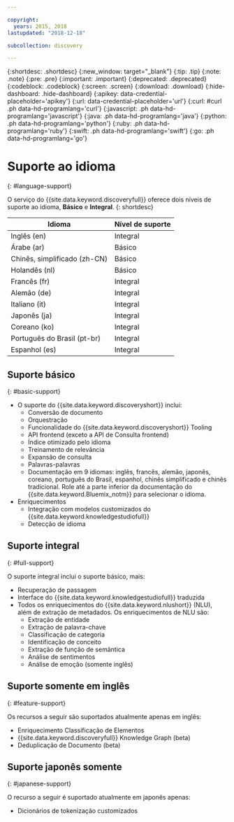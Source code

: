```yaml
---

copyright:
  years: 2015, 2018
lastupdated: "2018-12-18"

subcollection: discovery

---
```


{:shortdesc: .shortdesc}
{:new_window: target="_blank"}
{:tip: .tip}
{:note: .note}
{:pre: .pre}
{:important: .important}
{:deprecated: .deprecated}
{:codeblock: .codeblock}
{:screen: .screen}
{:download: .download}
{:hide-dashboard: .hide-dashboard}
{:apikey: data-credential-placeholder='apikey'} 
{:url: data-credential-placeholder='url'}
{:curl: #curl .ph data-hd-programlang='curl'}
{:javascript: .ph data-hd-programlang='javascript'}
{:java: .ph data-hd-programlang='java'}
{:python: .ph data-hd-programlang='python'}
{:ruby: .ph data-hd-programlang='ruby'}
{:swift: .ph data-hd-programlang='swift'}
{:go: .ph data-hd-programlang='go'}

# Suporte ao idioma
{: #language-support}

O serviço do {{site.data.keyword.discoveryfull}} oferece dois níveis de suporte ao idioma,
**Básico** e **Integral**.
{: shortdesc}

| Idioma                         |  Nível de suporte         |
|---------------------------------|------------------------|
| Inglês (en)                    |  Integral         |
| Árabe (ar)                     |  Básico         |
| Chinês, simplificado (zh-CN)     |  Básico         |
| Holandês (nl)                     |  Básico         |
| Francês (fr)                     |  Integral         |
| Alemão (de)                     |  Integral         |
| Italiano (it)                    |  Integral        |
| Japonês (ja)                  |  Integral         |
| Coreano (ko)                    |  Integral         |
| Português do Brasil (pt-br)   |  Integral         |
| Espanhol (es)                    |  Integral         |

## Suporte básico
{: #basic-support}

- O suporte do {{site.data.keyword.discoveryshort}} inclui:
    - Conversão de documento
    - Orquestração
    - Funcionalidade do {{site.data.keyword.discoveryshort}} Tooling
    - API frontend (exceto a API de Consulta frontend)
    - Índice otimizado pelo idioma
    - Treinamento de relevância
    - Expansão de consulta
    - Palavras-palavras
    - Documentação em 9 idiomas: inglês, francês, alemão, japonês, coreano, português do Brasil, espanhol, chinês simplificado e chinês tradicional. Role até a parte inferior da documentação do {{site.data.keyword.Bluemix_notm}} para selecionar o idioma.
- Enriquecimentos
    - Integração com modelos customizados do {{site.data.keyword.knowledgestudiofull}}
    - Detecção de idioma

## Suporte integral
{: #full-support}

O suporte integral inclui o suporte básico, mais:

- Recuperação de passagem
- Interface do {{site.data.keyword.knowledgestudiofull}} traduzida
- Todos os enriquecimentos do {{site.data.keyword.nlushort}} (NLU), além de
extração de metadados. Os enriquecimentos de NLU são:
    - Extração de entidade
    - Extração de palavra-chave
    - Classificação de categoria
    - Identificação de conceito
    - Extração de função de semântica
    - Análise de sentimentos
    - Análise de emoção (somente inglês)

## Suporte somente em inglês
{: #feature-support}

Os recursos a seguir são suportados atualmente apenas em inglês:

- Enriquecimento Classificação de Elementos
- {{site.data.keyword.discoveryfull}} Knowledge Graph (beta)
- Deduplicação de Documento (beta)

## Suporte japonês somente
{: #japanese-support}

O recurso a seguir é suportado atualmente em japonês apenas:

- Dicionários de tokenização customizados
